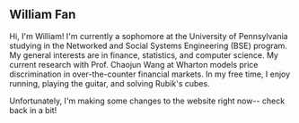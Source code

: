 ## William Fan

Hi, I'm William! I'm currently a sophomore at the University of Pennsylvania studying in the Networked and Social Systems Engineering (BSE) program. My general interests are in finance, statistics, and computer science. My current research with Prof. Chaojun Wang at Wharton models price discrimination in over-the-counter financial markets. In my free time, I enjoy running, playing the guitar, and solving Rubik's cubes. 

Unfortunately, I'm making some changes to the website right now-- check back in a bit!
